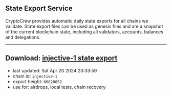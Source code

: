 ## State Export Service
CryptoCrew provides automatic daily state exports for all chains we validate. State export files can be used as genesis files and are a snapshot of the current blockchain state, including all validators, accounts, balances and delegations.

---
**Download: [injective-1 state export](https://dl-eu2.ccvalidators.com/SERVICE/injective/injective-1_export_66820052.json)**
---

- last updated: Sat Apr 20 2024 20:33:59
- chain id: `injective-1`
- export height: `66820052`
- use for: airdrops, local tests, chain recovery
